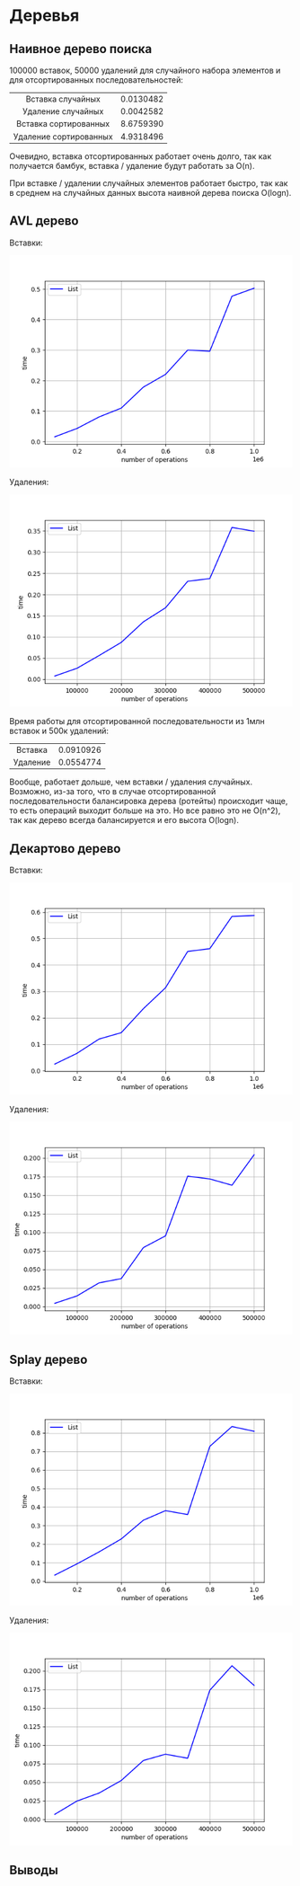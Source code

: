 # Деревья

## Наивное дерево поиска

100000 вставок, 50000 удалений для случайного набора элементов и для отсортированных последовательностей:

|     |        |
|:---:                  | :---:        |
| Вставка случайных     | 0.0130482    |
| Удаление случайных    | 0.0042582    |
| Вставка сортированных | 8.6759390    |
| Удаление сортированных| 4.9318496    |

Очевидно, вставка отсортированных работает очень долго, так как получается бамбук, вставка / удаление будут работать за O(n). 

При вставке / удалении случайных элементов работает быстро, так как в среднем на случайных данных высота наивной дерева поиска O(logn).

## AVL дерево

Вставки:

![AVL INSERTS](https://github.com/d3clane/labs/blob/Lab6/Lab6/ReadmeAssets/imgs/AVL_Inserts.png)

Удаления:

![AVL DELETES](https://github.com/d3clane/labs/blob/Lab6/Lab6/ReadmeAssets/imgs/AVL_Deletes.png)

Время работы для отсортированной последовательности из 1млн вставок и 500к удалений:

|             |              |
|:---:        | :---:        |
| Вставка     | 0.0910926    |
| Удаление    | 0.0554774    |

Вообще, работает дольше, чем вставки / удаления случайных. Возможно, из-за того, что в случае отсортированной последовательности балансировка дерева (ротейты) происходит чаще, то есть операций выходит больше на это. Но все равно это не O(n^2), так как дерево всегда балансируется и его высота O(logn). 

## Декартово дерево

Вставки:

![TREAP INSERTS](https://github.com/d3clane/labs/blob/Lab6/Lab6/ReadmeAssets/imgs/TREAP_Inserts.png)

Удаления:

![TREAP DELETES](https://github.com/d3clane/labs/blob/Lab6/Lab6/ReadmeAssets/imgs/TREAP_Deletes.png)

## Splay дерево

Вставки:

![SPLAY INSERTS](https://github.com/d3clane/labs/blob/Lab6/Lab6/ReadmeAssets/imgs/SPLAY_Inserts.png)

Удаления:

![SPLAY DELETES](https://github.com/d3clane/labs/blob/Lab6/Lab6/ReadmeAssets/imgs/SPLAY_Deletes.png)

## Выводы

